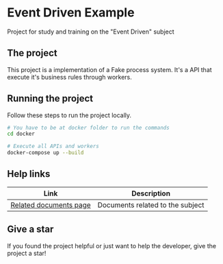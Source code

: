# Event Driven Example
Project for study and training on the "Event Driven" subject

## The project
This project is a implementation of a Fake process system. It's a API that execute it's business rules through workers.

## Running the project
Follow these steps to run the project locally.
```bash
# You have to be at docker folder to run the commands
cd docker

# Execute all APIs and workers
docker-compose up --build 
```

## Help links
| Link | Description |
|------|-------------|
| [Related documents page](/docs/related-documents.md) | Documents related to the subject 

## Give a star
If you found the project helpful or just want to help the developer, give the project a star!